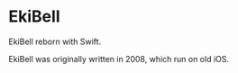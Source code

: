 # EkiBell

EkiBell reborn with Swift.

EkiBell was originally written in 2008, which run on old iOS.
